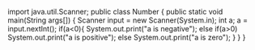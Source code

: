 import java.util.Scanner;
public class Number {
 public static void main(String args[])
 {
  Scanner input = new Scanner(System.in);
  int a;
  a = input.nextInt();
  if(a<0){
   System.out.print("a is negative");
   else if(a>0)
    System.out.print("a is positive");
    else
     System.out.print("a is zero");
     }
  }
  }
